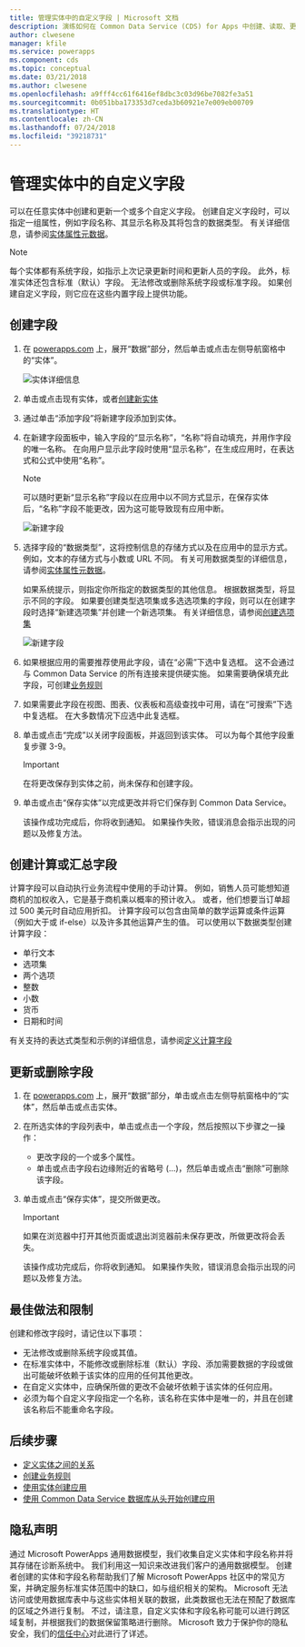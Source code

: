 ```yaml
---
title: 管理实体中的自定义字段 | Microsoft 文档
description: 演练如何在 Common Data Service (CDS) for Apps 中创建、读取、更新及删除实体的自定义字段。
author: clwesene
manager: kfile
ms.service: powerapps
ms.component: cds
ms.topic: conceptual
ms.date: 03/21/2018
ms.author: clwesene
ms.openlocfilehash: a9fff4cc61f6416ef8dbc3c03d96be7082fe3a51
ms.sourcegitcommit: 0b051bba173353d7ceda3b60921e7e009eb00709
ms.translationtype: HT
ms.contentlocale: zh-CN
ms.lasthandoff: 07/24/2018
ms.locfileid: "39218731"
---
```

# <a name="manage-custom-fields-in-an-entity"></a>管理实体中的自定义字段
可以在任意实体中创建和更新一个或多个自定义字段。 创建自定义字段时，可以指定一组属性，例如字段名称、其显示名称及其将包含的数据类型。 有关详细信息，请参阅[实体属性元数据](../../developer/common-data-service/entity-attribute-metadata.md)。

> [!NOTE]
> 每个实体都有系统字段，如指示上次记录更新时间和更新人员的字段。 此外，标准实体还包含标准（默认）字段。 无法修改或删除系统字段或标准字段。 如果创建自定义字段，则它应在这些内置字段上提供功能。

## <a name="create-a-field"></a>创建字段
1. 在 [powerapps.com](https://web.powerapps.com?utm_source=padocs&utm_medium=linkinadoc&utm_campaign=referralsfromdoc) 上，展开“数据”部分，然后单击或点击左侧导航窗格中的“实体”。

    ![实体详细信息](./media/data-platform-cds-create-entity/entitylist.png "实体列表")

2. 单击或点击现有实体，或者[创建新实体](data-platform-create-entity.md)

3. 通过单击“添加字段”将新建字段添加到实体。

4. 在新建字段面板中，输入字段的“显示名称”，“名称”将自动填充，并用作字段的唯一名称。 在向用户显示此字段时使用“显示名称”，在生成应用时，在表达式和公式中使用“名称”。

    > [!NOTE]
    > 可以随时更新“显示名称”字段以在应用中以不同方式显示，在保存实体后，“名称”字段不能更改，因为这可能导致现有应用中断。

    ![新建字段](./media/data-platform-cds-create-entity/newfieldpanel.png "新建字段面板")

5. 选择字段的“数据类型”，这将控制信息的存储方式以及在应用中的显示方式。 例如，文本的存储方式与小数或 URL 不同。 有关可用数据类型的详细信息，请参阅[实体属性元数据](../../developer/common-data-service/entity-attribute-metadata.md)。

    如果系统提示，则指定你所指定的数据类型的其他信息。 根据数据类型，将显示不同的字段。 如果要创建类型选项集或多选选项集的字段，则可以在创建字段时选择“新建选项集”并创建一个新选项集。 有关详细信息，请参阅[创建选项集](custom-picklists.md)

    ![新建字段](./media/data-platform-cds-create-entity/newfieldpanel-2.png "新建字段面板")


7. 如果根据应用的需要推荐使用此字段，请在“必需”下选中复选框。 这不会通过与 Common Data Service 的所有连接来提供硬实施。 如果需要确保填充此字段，可创建[业务规则](data-platform-create-business-rule.md)

8. 如果需要此字段在视图、图表、仪表板和高级查找中可用，请在“可搜索”下选中复选框。 在大多数情况下应选中此复选框。

9. 单击或点击“完成”以关闭字段面板，并返回到该实体。 可以为每个其他字段重复步骤 3-9。
   
    > [!IMPORTANT]
    > 在将更改保存到实体之前，尚未保存和创建字段。

10. 单击或点击“保存实体”以完成更改并将它们保存到 Common Data Service。

    该操作成功完成后，你将收到通知。 如果操作失败，错误消息会指示出现的问题以及修复方法。

## <a name="create-a-calculated-or-roll-up-field"></a>创建计算或汇总字段
计算字段可以自动执行业务流程中使用的手动计算。 例如，销售人员可能想知道商机的加权收入，它是基于商机乘以概率的预计收入。 或者，他们想要当订单超过 500 美元时自动应用折扣。 计算字段可以包含由简单的数学运算或条件运算（例如大于或 if-else）以及许多其他运算产生的值。 可以使用以下数据类型创建计算字段：

* 单行文本
* 选项集
* 两个选项
* 整数
* 小数
* 货币
* 日期和时间

有关支持的表达式类型和示例的详细信息，请参阅[定义计算字段](/dynamics365/customer-engagement/customize/define-calculated-fields)

## <a name="update-or-delete-a-field"></a>更新或删除字段
1. 在 [powerapps.com](https://web.powerapps.com?utm_source=padocs&utm_medium=linkinadoc&utm_campaign=referralsfromdoc) 上，展开“数据”部分，单击或点击左侧导航窗格中的“实体”，然后单击或点击实体。
2. 在所选实体的字段列表中，单击或点击一个字段，然后按照以下步骤之一操作：
   
   * 更改字段的一个或多个属性。
   * 单击或点击字段右边缘附近的省略号 (...)，然后单击或点击“删除”可删除该字段。

3. 单击或点击“保存实体”，提交所做更改。
   
    > [!IMPORTANT]
    > 如果在浏览器中打开其他页面或退出浏览器前未保存更改，所做更改将会丢失。

    该操作成功完成后，你将收到通知。 如果操作失败，错误消息会指示出现的问题以及修复方法。

## <a name="best-practices-and-restrictions"></a>最佳做法和限制
创建和修改字段时，请记住以下事项：

* 无法修改或删除系统字段或其值。
* 在标准实体中，不能修改或删除标准（默认）字段、添加需要数据的字段或做出可能破坏依赖于该实体的应用的任何其他更改。
* 在自定义实体中，应确保所做的更改不会破坏依赖于该实体的任何应用。
* 必须为每个自定义字段指定一个名称，该名称在实体中是唯一的，并且在创建该名称后不能重命名字段。

## <a name="next-steps"></a>后续步骤
* [定义实体之间的关系](data-platform-entity-lookup.md)
* [创建业务规则](data-platform-create-business-rule.md)
* [使用实体创建应用](../canvas-apps/data-platform-create-app.md)
* [使用 Common Data Service 数据库从头开始创建应用](../canvas-apps/data-platform-create-app-scratch.md)

## <a name="privacy-notice"></a>隐私声明
通过 Microsoft PowerApps 通用数据模型，我们收集自定义实体和字段名称并将其存储在诊断系统中。  我们利用这一知识来改进我们客户的通用数据模型。 创建者创建的实体和字段名称帮助我们了解 Microsoft PowerApps 社区中的常见方案，并确定服务标准实体范围中的缺口，如与组织相关的架构。 Microsoft 无法访问或使用数据库表中与这些实体相关联的数据，此类数据也无法在预配了数据库的区域之外进行复制。 不过，请注意，自定义实体和字段名称可能可以进行跨区域复制，并根据我们的数据保留策略进行删除。 Microsoft 致力于保护你的隐私安全，我们的[信任中心](https://www.microsoft.com/trustcenter/Privacy/default.aspx)对此进行了详述。

